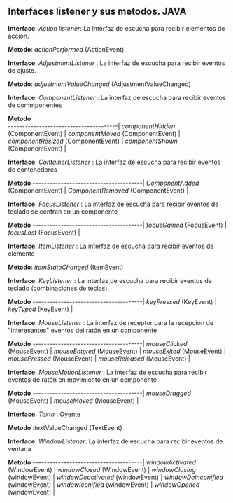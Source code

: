 ## Interfaces listener y sus metodos. JAVA

**Interface**: *Action listener*: La interfaz de escucha para recibir elementos de accion.

**Metodo**: *actionPerformed* (ActionEvent)



**Interface**: *AdjustmentListener* : La interfaz de escucha para recibir eventos de ajuste.

**Metodo**: *adjustmentValueChanged* (AdjustmentValueChanged)



**Interface**: *ComponentListener* : La interfaz de escucha para recibir eventos de commponentes

**Metodo**          
---------------------------------------|
*componentHidden* (ComponentEvent)     |
*componentMoved* (ComponentEvent)      |
*componentResized* (ComponentEvent)    |
*componentShown* (ComponentEvent)      |



**Interface**: *ContainerListener* : La interfaz de escucha para recibir eventos de contenedores

**Metodo**
---------------------------------------|
*ComponentAdded* (ComponentEvent)      |
*ComponentRemoved* (ComponentEvent)    | 



**Interface**: *FocusListener* : La interfaz de escucha para recibir eventos de teclado se centran en un componente

**Metodo**
---------------------------------------|
*focusGained* (FocusEvent)             |
*focusLost* (FocusEvent)               | 



**Interface**: *ItemListener* :  La interfaz de escucha para recibir eventos de elemento

**Metodo**: *itemStateChanged* (ItemEvent)



**Interface**: *KeyListener* : La interfaz de escucha para recibir eventos de teclado (combinaciones de teclas).

**Metodo**
---------------------------------------|
*keyPressed* (KeyEvent)                |
*keyTyped* (KeyEvent)                  |  



**Interface**: *MouseListener* : La interfaz de receptor para la recepción de "interesantes" eventos del ratón en un componente

**Metodo**
---------------------------------------|
*mouseClicked* (MouseEvent)            |
*mouseEntered* (MouseEvent)            | 
*mouseExited* (MouseEvent)             |
*mousePressed* (MouseEvent)            |
*mouseReleased* (MouseEvent)           |



**Interface**: *MouseMotionListener* : La interfaz de escucha para recibir eventos de ratón en movimiento en un componente

**Metodo**
---------------------------------------|
*mouseDragged* (MouseEvent)            |
*mouseMoved* (MouseEvent)              | 



**Interface**: *Texto* : Oyente

**Metodo** :textValueChanged (TextEvent)



**Interface**: *WindowListener*: La interfaz de escucha para recibir eventos de ventana

**Metodo**
---------------------------------------|
*windowActivated* (WindowEvent)        |
*windowClosed* (WindowEvent)           | 
*windowClosing* (windowEvent)          |
*windowDeactivated* (windowEvent)      |
*windowDeinconified* (windowEvent)     |
*windowIconified* (windowEvent)        |
*windowOpened* (windowEvent)           |